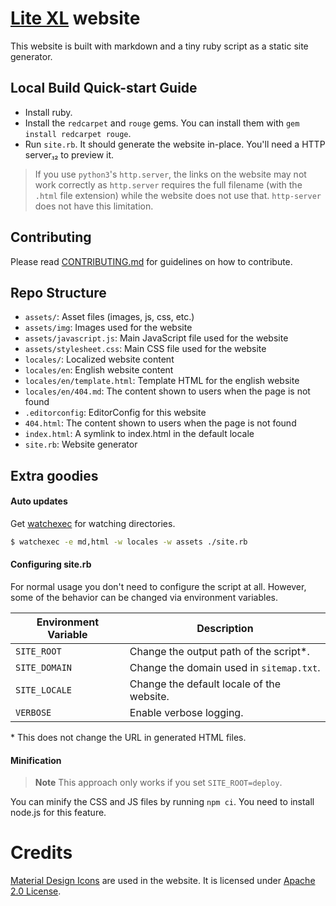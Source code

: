 # [Lite XL][1] website

This website is built with markdown and a tiny ruby script
as a static site generator.

## Local Build Quick-start Guide

- Install ruby.
- Install the `redcarpet` and `rouge` gems.
  You can install them with `gem install redcarpet rouge`.
- Run `site.rb`. It should generate the website in-place.
  You'll need a HTTP server[₁][2][₂][3] to preview it.

> If you use `python3`'s `http.server`, the links on the website
> may not work correctly as `http.server` requires
> the full filename (with the `.html` file extension)
> while the website does not use that.
> `http-server` does not have this limitation.

## Contributing

Please read [CONTRIBUTING.md][4] for guidelines on how to contribute.

## Repo Structure

- `assets/`: Asset files (images, js, css, etc.)
- `assets/img`: Images used for the website
- `assets/javascript.js`: Main JavaScript file used for the website
- `assets/stylesheet.css`: Main CSS file used for the website
- `locales/`: Localized website content
- `locales/en`: English website content
- `locales/en/template.html`: Template HTML for the english website
- `locales/en/404.md`: The content shown to users when the page is not found
- `.editorconfig`: EditorConfig for this website
- `404.html`: The content shown to users when the page is not found
- `index.html`: A symlink to index.html in the default locale
- `site.rb`: Website generator

## Extra goodies

#### Auto updates

Get [watchexec][5] for watching directories.

```sh
$ watchexec -e md,html -w locales -w assets ./site.rb
```

#### Configuring site.rb

For normal usage you don't need to configure the script at all.
However, some of the behavior can be changed via environment variables.

| Environment Variable | Description
| -------------------- | -----------
| `SITE_ROOT`          | Change the output path of the script\*.
| `SITE_DOMAIN`        | Change the domain used in `sitemap.txt`.
| `SITE_LOCALE`        | Change the default locale of the website.
| `VERBOSE`            | Enable verbose logging.

\* This does not change the URL in generated HTML files.

#### Minification

> **Note**
> This approach only works if you set `SITE_ROOT=deploy`.

You can minify the CSS and JS files by running `npm ci`.
You need to install node.js for this feature.

# Credits

[Material Design Icons][6] are used in the website.
It is licensed under [Apache 2.0 License][7].



[1]: https://github.com/lite-xl/lite-xl
[2]: https://developer.mozilla.org/en-US/docs/Learn/Common_questions/set_up_a_local_testing_server
[3]: https://www.npmjs.com/package/http-server
[4]: CONTRIBUTING.md
[5]: https://github.com/watchexec/watchexec
[6]: https://materialdesignicons.com/
[7]: https://github.com/Templarian/MaterialDesign/blob/1d1761974cabe0868441fac6069438e5243d3446/LICENSE